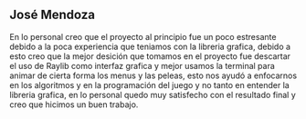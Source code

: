 ## José Mendoza
En lo personal creo que el proyecto al principio fue un poco estresante debido a la poca experiencia
que teniamos con la libreria grafica, debido a esto creo que la mejor desición que tomamos en el proyecto
fue descartar el uso de Raylib como interfaz grafica y mejor usamos la terminal para animar de cierta forma
los menus y las peleas, esto nos ayudó a enfocarnos en los algoritmos y en la programación del juego y no tanto
en entender la libreria grafica, en lo personal quedo muy satisfecho con el resultado final y creo que hicimos un
buen trabajo.